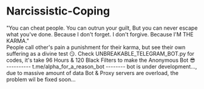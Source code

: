 # Narcissistic-Coping
"You can cheat people. You can outrun your guilt, But you can never escape what you've done. Because I don't forget. I don't forgive. Because I'M THE KARMA."  
People call other's pain a punishment for their karma, but see their own suffering as a divine test 😏. 
Check UNBREAKABLE_TELEGRAM_BOT.py for codes, it's take 96 Hours & 120 Black Filters to make the Anonymous Bot 😎
---------- t.me/alpha_for_a_reason_bot --------  bot is under development..., due to massive amount of data Bot & Proxy servers are overload, the problem wil be fixed soon...
